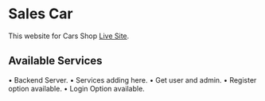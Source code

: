 # Sales Car

This website for Cars Shop [Live Site](https://github.com/facebook/create-react-app).

## Available Services

• Backend Server.
• Services adding here.
• Get user and admin.
• Register option available.
• Login Option available.


